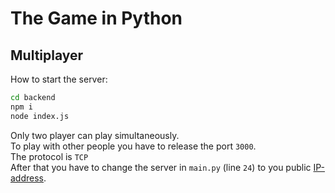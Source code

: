 # The Game in Python

## Multiplayer

How to start the server:
```sh
cd backend
npm i
node index.js
```

Only two player can play simultaneously.  
To play with other people you have to release the port `3000`.  
The protocol is `TCP`  
After that you have to change the server in `main.py` (line `24`) to you public [IP-address](https://whatismyip.com).  